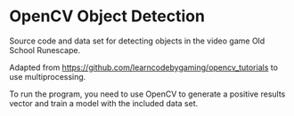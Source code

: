 # OpenCV Object Detection

Source code and data set for detecting objects in the video game Old School Runescape. 

Adapted from https://github.com/learncodebygaming/opencv_tutorials to use multiprocessing.

To run the program, you need to use OpenCV to generate a positive results vector and train a model with the included data set.